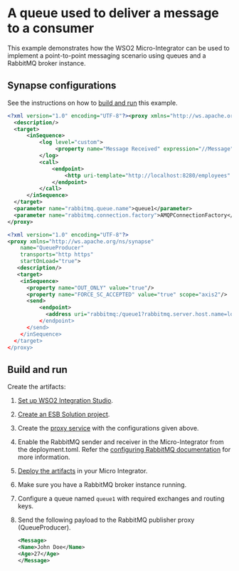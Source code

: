 # A queue used to deliver a message to a consumer

This example demonstrates how the WSO2 Micro-Integrator can be used to implement a point-to-point messaging scenario
using queues and a RabbitMQ broker instance.

## Synapse configurations

See the instructions on how to [build and run](#build-and-run) this example.

```xml tab='RabbitMQ Consumer'
<?xml version="1.0" encoding="UTF-8"?><proxy xmlns="http://ws.apache.org/ns/synapse" name="QueueConsumer" transports="rabbitmq" startOnLoad="true">
  <description/>
  <target>
      <inSequence>
          <log level="custom">
               <property name="Message Received" expression="//Message"/>
          </log>
          <call>
              <endpoint>
                  <http uri-template="http://localhost:8280/employees" method="post"/>
              </endpoint>
          </call>
      </inSequence>
  </target>
  <parameter name="rabbitmq.queue.name">queue1</parameter>
  <parameter name="rabbitmq.connection.factory">AMQPConnectionFactory</parameter>
</proxy>
```

```xml tab='RabbitMQ Producer'
<?xml version="1.0" encoding="UTF-8"?>
<proxy xmlns="http://ws.apache.org/ns/synapse"
    name="QueueProducer"
    transports="http https"
    startOnLoad="true">
   <description/>
   <target>
    <inSequence>
      <property name="OUT_ONLY" value="true"/>
      <property name="FORCE_SC_ACCEPTED" value="true" scope="axis2"/>
      <send>
          <endpoint>
            <address uri="rabbitmq:/queue1?rabbitmq.server.host.name=localhost&amp;rabbitmq.server.port=5672&amp;rabbitmq.server.user.name=guest&amp;rabbitmq.server.password=guest”/>
          </endpoint>
      </send>
    </inSequence>
  </target>
</proxy>
```

## Build and run

Create the artifacts:

1. [Set up WSO2 Integration Studio](../../../../develop/installing-WSO2-Integration-Studio).
2. [Create an ESB Solution project](../../../../develop/creating-projects/#esb-config-project).
3. Create the [proxy service](../../../../develop/creating-artifacts/creating-a-proxy-service) with the configurations given above.
4. Enable the RabbitMQ sender and receiver in the Micro-Integrator from the deployment.toml. Refer the 
 [configuring RabbitMQ documentation](../../../setup/brokers/configure-with-rabbitMQ.md) for more information.
5. [Deploy the artifacts](../../../../develop/deploy-and-run) in your Micro Integrator.
6. Make sure you have a RabbitMQ broker instance running.
7. Configure a queue named `queue1` with required exchanges and routing keys.
8. Send the following payload to the RabbitMQ publisher proxy (QueueProducer).

    ```xml
    <Message>
    <Name>John Doe</Name>
    <Age>27</Age>
    </Message>
    ```
